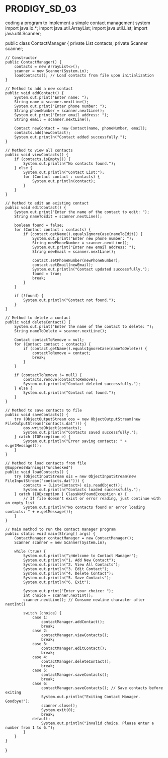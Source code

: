 # PRODIGY_SD_03
coding a program to implement a simple contact management system
import java.io.*;
import java.util.ArrayList;
import java.util.List;
import java.util.Scanner;

public class ContactManager {
    private List<Contact> contacts;
    private Scanner scanner;

    // Constructor
    public ContactManager() {
        contacts = new ArrayList<>();
        scanner = new Scanner(System.in);
        loadContacts(); // Load contacts from file upon initialization
    }

    // Method to add a new contact
    public void addContact() {
        System.out.print("Enter name: ");
        String name = scanner.nextLine();
        System.out.print("Enter phone number: ");
        String phoneNumber = scanner.nextLine();
        System.out.print("Enter email address: ");
        String email = scanner.nextLine();

        Contact newContact = new Contact(name, phoneNumber, email);
        contacts.add(newContact);
        System.out.println("Contact added successfully.");
    }

    // Method to view all contacts
    public void viewContacts() {
        if (contacts.isEmpty()) {
            System.out.println("No contacts found.");
        } else {
            System.out.println("Contact List:");
            for (Contact contact : contacts) {
                System.out.println(contact);
            }
        }
    }

    // Method to edit an existing contact
    public void editContact() {
        System.out.print("Enter the name of the contact to edit: ");
        String nameToEdit = scanner.nextLine();

        boolean found = false;
        for (Contact contact : contacts) {
            if (contact.getName().equalsIgnoreCase(nameToEdit)) {
                System.out.print("Enter new phone number: ");
                String newPhoneNumber = scanner.nextLine();
                System.out.print("Enter new email address: ");
                String newEmail = scanner.nextLine();

                contact.setPhoneNumber(newPhoneNumber);
                contact.setEmail(newEmail);
                System.out.println("Contact updated successfully.");
                found = true;
                break;
            }
        }

        if (!found) {
            System.out.println("Contact not found.");
        }
    }

    // Method to delete a contact
    public void deleteContact() {
        System.out.print("Enter the name of the contact to delete: ");
        String nameToDelete = scanner.nextLine();

        Contact contactToRemove = null;
        for (Contact contact : contacts) {
            if (contact.getName().equalsIgnoreCase(nameToDelete)) {
                contactToRemove = contact;
                break;
            }
        }

        if (contactToRemove != null) {
            contacts.remove(contactToRemove);
            System.out.println("Contact deleted successfully.");
        } else {
            System.out.println("Contact not found.");
        }
    }

    // Method to save contacts to file
    public void saveContacts() {
        try (ObjectOutputStream oos = new ObjectOutputStream(new FileOutputStream("contacts.dat"))) {
            oos.writeObject(contacts);
            System.out.println("Contacts saved successfully.");
        } catch (IOException e) {
            System.out.println("Error saving contacts: " + e.getMessage());
        }
    }

    // Method to load contacts from file
    @SuppressWarnings("unchecked")
    public void loadContacts() {
        try (ObjectInputStream ois = new ObjectInputStream(new FileInputStream("contacts.dat"))) {
            contacts = (List<Contact>) ois.readObject();
            System.out.println("Contacts loaded successfully.");
        } catch (IOException | ClassNotFoundException e) {
            // If file doesn't exist or error reading, just continue with an empty list
            System.out.println("No contacts found or error loading contacts: " + e.getMessage());
        }
    }

    // Main method to run the contact manager program
    public static void main(String[] args) {
        ContactManager contactManager = new ContactManager();
        Scanner scanner = new Scanner(System.in);

        while (true) {
            System.out.println("\nWelcome to Contact Manager");
            System.out.println("1. Add New Contact");
            System.out.println("2. View All Contacts");
            System.out.println("3. Edit Contact");
            System.out.println("4. Delete Contact");
            System.out.println("5. Save Contacts");
            System.out.println("6. Exit");

            System.out.print("Enter your choice: ");
            int choice = scanner.nextInt();
            scanner.nextLine(); // Consume newline character after nextInt()

            switch (choice) {
                case 1:
                    contactManager.addContact();
                    break;
                case 2:
                    contactManager.viewContacts();
                    break;
                case 3:
                    contactManager.editContact();
                    break;
                case 4:
                    contactManager.deleteContact();
                    break;
                case 5:
                    contactManager.saveContacts();
                    break;
                case 6:
                    contactManager.saveContacts(); // Save contacts before exiting
                    System.out.println("Exiting Contact Manager. Goodbye!");
                    scanner.close();
                    System.exit(0);
                    break;
                default:
                    System.out.println("Invalid choice. Please enter a number from 1 to 6.");
            }
        }
    }
}
